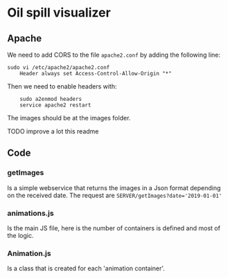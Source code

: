 # Oil spill visualizer

## Apache
We need to add CORS to the file `apache2.conf` by adding the following line:


```
sudo vi /etc/apache2/apache2.conf
    Header always set Access-Control-Allow-Origin "*" 
```

Then we need to enable headers with:
```
    sudo a2enmod headers
    service apache2 restart
```

The images should be at the images folder. 

TODO improve a lot this readme


## Code

### getImages
Is a simple webservice that returns the images in a Json format depending on the received date. The request are 
`SERVER/getImages?date='2019-01-01'`

### animations.js
Is the main JS file, here is the number of containers is defined and most of the logic.

### Animation.js
Is a class that is created for each 'animation container'. 
